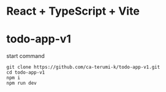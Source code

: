# React + TypeScript + Vite
# todo-app-v1

start command
```
git clone https://github.com/ca-terumi-k/todo-app-v1.git
cd todo-app-v1
npm i
npm run dev
```
